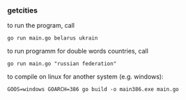 ### getcities
to run the program, call
```
go run main.go belarus ukrain
```
to run programm for double words countries, call
```
go run main.go "russian federation"
```
to compile on linux for another system (e.g. windows):
```
GOOS=windows GOARCH=386 go build -o main386.exe main.go
```
